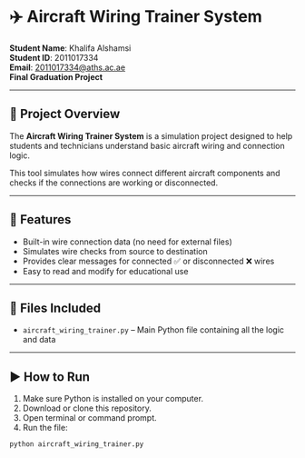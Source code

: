 # ✈️ Aircraft Wiring Trainer System

**Student Name**: Khalifa Alshamsi  
**Student ID**: 2011017334  
**Email**: 2011017334@aths.ac.ae  
**Final Graduation Project**

---

## 📘 Project Overview

The **Aircraft Wiring Trainer System** is a simulation project designed to help students and technicians understand basic aircraft wiring and connection logic.

This tool simulates how wires connect different aircraft components and checks if the connections are working or disconnected.

---

## 🧠 Features

- Built-in wire connection data (no need for external files)
- Simulates wire checks from source to destination
- Provides clear messages for connected ✅ or disconnected ❌ wires
- Easy to read and modify for educational use

---

## 📂 Files Included

- `aircraft_wiring_trainer.py` – Main Python file containing all the logic and data

---

## ▶️ How to Run

1. Make sure Python is installed on your computer.
2. Download or clone this repository.
3. Open terminal or command prompt.
4. Run the file:

```bash
python aircraft_wiring_trainer.py

